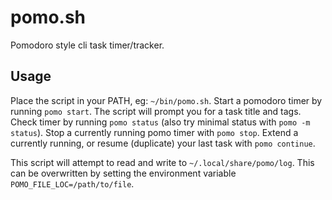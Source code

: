 # pomo.sh

Pomodoro style cli task timer/tracker.

## Usage

Place the script in your PATH, eg: `~/bin/pomo.sh`. Start a pomodoro timer by running `pomo start`. The script will prompt you for a task title and tags. Check timer by running `pomo status` (also try minimal status with `pomo -m status`). Stop a currently running pomo timer with `pomo stop`. Extend a currently running, or resume (duplicate) your last task with `pomo continue`.

This script will attempt to read and write to `~/.local/share/pomo/log`. This can be overwritten by setting the environment variable `POMO_FILE_LOC=/path/to/file`.
